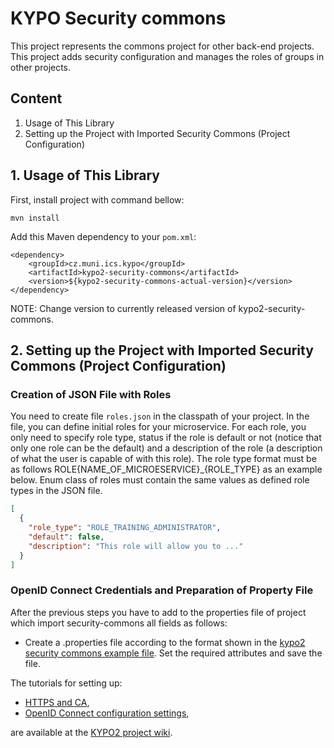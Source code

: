 # KYPO Security commons
This project represents the commons project for other back-end projects. This project adds security configuration and manages the roles of groups in other projects.

## Content

1.  Usage of This Library
2.  Setting up the Project with Imported Security Commons (Project Configuration)

## 1. Usage of This Library
First, install project with command bellow:
```
mvn install
```

Add this Maven dependency to your `pom.xml`: 
```        
<dependency>
    <groupId>cz.muni.ics.kypo</groupId>
    <artifactId>kypo2-security-commons</artifactId>
    <version>${kypo2-security-commons-actual-version}</version>
</dependency>
```
NOTE: Change version to currently released version of kypo2-security-commons.

## 2. Setting up the Project with Imported Security Commons (Project Configuration)
### Creation of JSON File with Roles 

You need to create file `roles.json` in the classpath of your project. In the file, you can define initial roles for your microservice. 
For each role, you only need to specify role type, status if the role is default or not (notice that only one role can be the default) 
and a description of the role (a description of what the user is capable of with this role). The role type format must be as follows 
ROLE{NAME_OF_MICROESERVICE}_{ROLE_TYPE} as an example below. Enum class of roles must contain the same values as defined role types in the JSON file.
 
```json
[
  {
    "role_type": "ROLE_TRAINING_ADMINISTRATOR",
    "default": false,
    "description": "This role will allow you to ..."
  }
]
```

### OpenID Connect Credentials and Preparation of Property File
After the previous steps you have to add to the properties file of project which import security-commons all fields as follows:
* Create a .properties file according to the format shown in the [kypo2 security commons example file](kypo2-security-commons-example.properties). Set the required attributes and save the file.

The tutorials for setting up:
* [HTTPS and CA](https://gitlab.ics.muni.cz/kypo2/kypo2-project/wikis/Creation-of-Self-Signed-Certificate-and-Import-It-to-CA),
* [OpenID Connect configuration settings](https://gitlab.ics.muni.cz/kypo2/kypo2-project/wikis/Setting-up-a-Relying-Party-and-Resource-Server-in-OIDC-Provider),

are available at the [KYPO2 project wiki](https://gitlab.ics.muni.cz/kypo2/kypo2-project/wikis/home).
